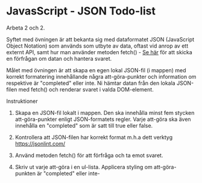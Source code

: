 # JavasScript - JSON Todo-list

Arbeta 2 och 2.

Syftet med övningen är att bekanta sig med dataformatet JSON (JavaScript Object Notation) som används som utbyte av data, oftast vid anrop av ett externt API, samt hur man använder metoden fetch() - [Se här](https://developer.mozilla.org/en-US/docs/Web/API/Fetch_API/Using_Fetch) för att skicka en förfrågan om datan och hantera svaret. 

Målet med övningen är att skapa en egen lokal JSON-fil (i mappen) med korrekt formatering innehållande några att-göra-punkter och information om respektive är "completed" eller inte. Ni hämtar datan från den lokala JSON-filen med fetch() och renderar svaret i valda DOM-element.


Instruktioner

1. Skapa en JSON-fil lokalt i mappen. Den ska innehålla minst fem stycken att-göra-punkter enligt JSON-formatets regler. Varje att-göra ska även innehålla en "completed" som är satt till true eller false.

2. Kontrollera att JSON-filen har korrekt format m.h.a dett verktyg https://jsonlint.com/

3. Använd metoden fetch() för att förfråga och ta emot svaret. 

4. Skriv ut varje att-göra i en ul-lista. Applicera styling om att-göra-punkten är "completed" eller inte- 


